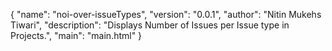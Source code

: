 {
  "name": "noi-over-issueTypes",
  "version": "0.0.1",
  "author": "Nitin Mukehs Tiwari",
  "description": "Displays Number of Issues per Issue type in Projects.",
  "main": "main.html"
}
